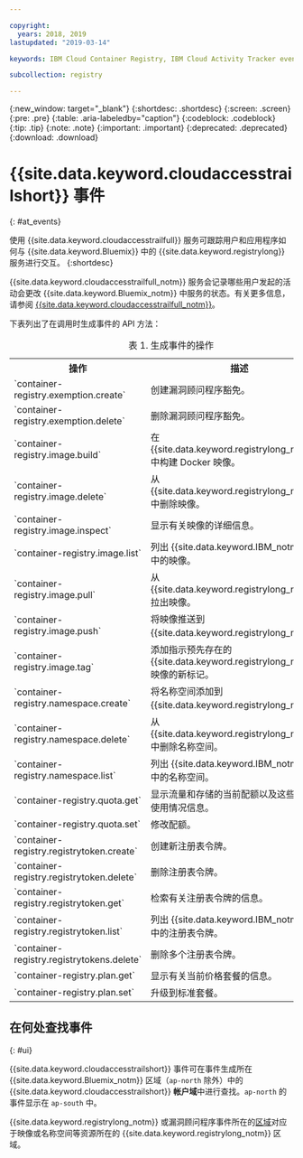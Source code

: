 ```yaml
---

copyright:
  years: 2018, 2019
lastupdated: "2019-03-14"

keywords: IBM Cloud Container Registry, IBM Cloud Activity Tracker events, Activity Tracker events, events, track,

subcollection: registry

---
```


{:new_window: target="_blank"}
{:shortdesc: .shortdesc}
{:screen: .screen}
{:pre: .pre}
{:table: .aria-labeledby="caption"}
{:codeblock: .codeblock}
{:tip: .tip}
{:note: .note}
{:important: .important}
{:deprecated: .deprecated}
{:download: .download}

# {{site.data.keyword.cloudaccesstrailshort}} 事件
{: #at_events}

使用 {{site.data.keyword.cloudaccesstrailfull}} 服务可跟踪用户和应用程序如何与 {{site.data.keyword.Bluemix}} 中的 {{site.data.keyword.registrylong}} 服务进行交互。
{:shortdesc}

{{site.data.keyword.cloudaccesstrailfull_notm}} 服务会记录哪些用户发起的活动会更改 {{site.data.keyword.Bluemix_notm}} 中服务的状态。有关更多信息，请参阅 [{{site.data.keyword.cloudaccesstrailfull_notm}}](/docs/services/cloud-activity-tracker?topic=cloud-activity-tracker-getting-started-with-cla#getting-started-with-cla)。


下表列出了在调用时生成事件的 API 方法：

<table>
  <caption>表 1. 生成事件的操作</caption>
  <tr>
    <th>操作</th>
	  <th>描述</th>
  </tr>
  <tr>
    <td>`container-registry.exemption.create`</td>
	  <td>创建漏洞顾问程序豁免。</td>
  </tr>
  <tr>
    <td>`container-registry.exemption.delete`</td>
	  <td>删除漏洞顾问程序豁免。</td>
  </tr>
  <tr>
    <td>`container-registry.image.build`</td>
	  <td>在 {{site.data.keyword.registrylong_notm}} 中构建 Docker 映像。</td>
  </tr>
  <tr>
    <td>`container-registry.image.delete`</td>
	  <td>从 {{site.data.keyword.registrylong_notm}} 中删除映像。</td>
  </tr>
  <tr>
    <td>`container-registry.image.inspect`</td>
	  <td>显示有关映像的详细信息。</td>
  </tr>
  <tr>
    <td>`container-registry.image.list`</td>
	  <td>列出 {{site.data.keyword.IBM_notm}} 帐户中的映像。</td>
  </tr>
  <tr>
    <td>`container-registry.image.pull`</td>
	  <td>从 {{site.data.keyword.registrylong_notm}} 拉出映像。</td>
  </tr>
  <tr>
    <td>`container-registry.image.push`</td>
	  <td>将映像推送到 {{site.data.keyword.registrylong_notm}}。</td>
  </tr>
  <tr>
    <td>`container-registry.image.tag`</td>
	  <td>添加指示预先存在的 {{site.data.keyword.registrylong_notm}} 映像的新标记。</td>
  </tr>
  <tr>
    <td>`container-registry.namespace.create`</td>
	  <td>将名称空间添加到 {{site.data.keyword.registrylong_notm}}。</td>
  </tr>
  <tr>
    <td>`container-registry.namespace.delete`</td>
	  <td>从 {{site.data.keyword.registrylong_notm}} 中删除名称空间。</td>
  </tr>
  <tr>
    <td>`container-registry.namespace.list`</td>
	  <td>列出 {{site.data.keyword.IBM_notm}} 帐户中的名称空间。</td>
  </tr>
  <tr>
    <td>`container-registry.quota.get`</td>
	  <td>显示流量和存储的当前配额以及这些配额的使用情况信息。</td>
  </tr>
  <tr>
    <td>`container-registry.quota.set`</td>
	  <td>修改配额。</td>
  </tr>
  <tr>
    <td>`container-registry.registrytoken.create`</td>
	  <td>创建新注册表令牌。</td>
  </tr>
  <tr>
    <td>`container-registry.registrytoken.delete`</td>
	  <td>删除注册表令牌。</td>
  </tr>
  <tr>
    <td>`container-registry.registrytoken.get`</td>
	  <td>检索有关注册表令牌的信息。</td>
  </tr>
  <tr>
    <td>`container-registry.registrytoken.list`</td>
	  <td>列出 {{site.data.keyword.IBM_notm}} 帐户中的注册表令牌。</td>
  </tr>
  <tr>
    <td>`container-registry.registrytokens.delete`</td>
	  <td>删除多个注册表令牌。</td>
  </tr>
  <tr>
    <td>`container-registry.plan.get`</td>
	  <td>显示有关当前价格套餐的信息。</td>
  </tr>
  <tr>
    <td>`container-registry.plan.set`</td>
	  <td>升级到标准套餐。</td>
  </tr>
 </table>

## 在何处查找事件
{: #ui}

{{site.data.keyword.cloudaccesstrailshort}} 事件可在事件生成所在 {{site.data.keyword.Bluemix_notm}} 区域（`ap-north` 除外）中的 {{site.data.keyword.cloudaccesstrailshort}} **帐户域**中进行查找。`ap-north` 的事件显示在 `ap-south` 中。

{{site.data.keyword.registrylong_notm}} 或漏洞顾问程序事件所在的[区域](/docs/services/Registry?topic=registry-registry_overview#registry_regions)对应于映像或名称空间等资源所在的 {{site.data.keyword.registrylong_notm}} 区域。
